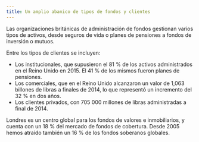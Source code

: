```yaml
---
title: Un amplio abanico de tipos de fondos y clientes
---
```


Las organizaciones británicas de administración de fondos gestionan varios tipos de activos, desde seguros de vida o planes de pensiones a fondos de inversión o mutuos.

Entre los tipos de clientes se incluyen:

- Los institucionales, que supusieron el 81 % de los activos administrados en el Reino Unido en 2015. El 41 % de los mismos fueron planes de pensiones.
- Los comerciales, que en el Reino Unido alcanzaron un valor de 1,063 billones de libras a finales de 2014, lo que representó un incremento del 32 % en dos años.
- Los clientes privados, con 705 000 millones de libras administradas a final de 2014.

Londres es un centro global para los fondos de valores e inmobiliarios, y cuenta con un 18 % del mercado de fondos de cobertura. Desde 2005 hemos atraído también un 16 % de los fondos soberanos globales.
